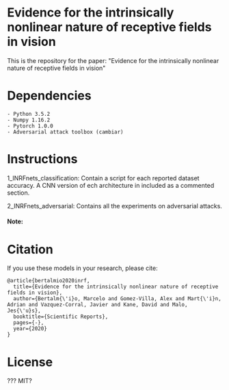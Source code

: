 # Evidence for the intrinsically nonlinear nature of receptive fields in vision

This is the repository for the paper: "Evidence for the intrinsically nonlinear nature of receptive fields in vision"

# Dependencies
    - Python 3.5.2
    - Numpy 1.16.2
    - Pytorch 1.0.0
    - Adversarial attack toolbox (cambiar)

# Instructions 
1_INRFnets_classification: Contain a script for each reported dataset accuracy. A CNN version of ech architecture in included as a commented 
 section.
 
2_INRFnets_adversarial: Contains all the experiments on adversarial  attacks.

####  Note:


# Citation
If you use these models in your research, please cite:

    @article{bertalmio2020inrf,
      title={Evidence for the intrinsically nonlinear nature of receptive fields in vision},
      author={Bertalm{\'i}o, Marcelo and Gomez-Villa, Alex and Mart{\'i}n, Adrian and Vazquez-Corral, Javier and Kane, David and Malo, Jes{\'u}s},
      booktitle={Scientific Reports},
      pages={-},
      year={2020}
    }

# License

??? MIT?